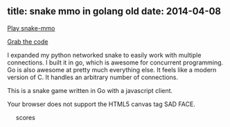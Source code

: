 title: snake mmo in golang old
date: 2014-04-08
---

[Play snake-mmo](/project/snake/)

[Grab the code](http://github.com/samertm/snake-mmo)

<script src="/js/oldsnake.js"></script>

I expanded my python networked snake to easily work with multiple connections. I built it in go, which is awesome for concurrent programming. Go is also awesome at pretty much everything else. It feels like a modern version of C. It handles an arbitrary number of connections.

<p id="snakepar">This is a snake game written in Go with a javascript client.</p>
<canvas id="snakegame" width="512" height="512">Your browser does not support the HTML5 canvas tag SAD FACE.</canvas>
<div style="float: left; margin: 0px 20px">
  <p>scores</p>
  <ul id="snakescores">
  </ul>
</div>
</br>
